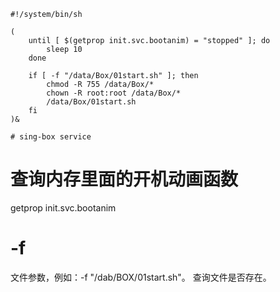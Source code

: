 ```
#!/system/bin/sh

(
    until [ $(getprop init.svc.bootanim) = "stopped" ]; do
        sleep 10
    done

    if [ -f "/data/Box/01start.sh" ]; then
        chmod -R 755 /data/Box/*
        chown -R root:root /data/Box/*
        /data/Box/01start.sh
    fi
)&

# sing-box service
```

# 查询内存里面的开机动画函数
getprop init.svc.bootanim

# -f 
文件参数，例如：-f "/dab/BOX/01start.sh"。
查询文件是否存在。
